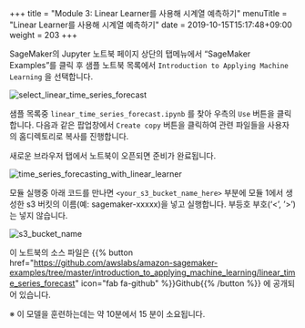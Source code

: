 +++
title = "Module 3: Linear Learner를 사용해 시계열 예측하기"
menuTitle = "Linear Learner를 사용해 시계열 예측하기"
date = 2019-10-15T15:17:48+09:00
weight = 203
+++

SageMaker의 Jupyter 노트북 페이지 상단의 탭메뉴에서 “SageMaker Examples”를 클릭 후 샘플 노트북 목록에서 `Introduction to Applying Machine Learning` 을 선택합니다.

![select_linear_time_series_forecast](/images/sagemaker/module_3/select_linear_time_series_forecast.png?classes=border)

샘플 목록중 `linear_time_series_forecast.ipynb` 를 찾아 우측의 `Use` 버튼을 클릭합니다. 다음과 같은 팝업창에서 `Create copy` 버튼을 클릭하여 관련 파일들을 사용자의 홈디렉토리로 복사를 진행합니다.

새로운 브라우저 탭에서 노트북이 오픈되면 준비가 완료됩니다.

![time_series_forecasting_with_linear_learner](/images/sagemaker/module_3/time_series_forecasting_with_linear_learner.png?classes=border)

모듈 실행중 아래 코드를 만나면 `<your_s3_bucket_name_here>` 부분에 모듈 1에서 생성한 s3 버킷의 이름(예: sagemaker-xxxxx)을 넣고 실행합니다. 부등호 부호(‘<’, ’>’)는 넣지 않습니다.

![s3_bucket_name](/images/sagemaker/module_3/s3_bucket_name.png?classes=border)

이 노트북의 소스 파일은 {{% button href="https://github.com/awslabs/amazon-sagemaker-examples/tree/master/introduction_to_applying_machine_learning/linear_time_series_forecast" icon="fab fa-github" %}}Github{{% /button %}} 에 공개되어 있습니다.

※ 이 모델을 훈련하는데는 약 10분에서 15 분이 소요됩니다. 